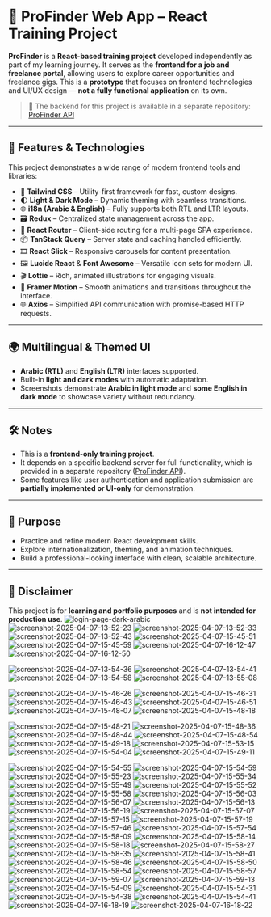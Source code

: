 # 💼 ProFinder Web App – React Training Project

**ProFinder** is a **React-based training project** developed independently as part of my learning journey. It serves as the **frontend for a job and freelance portal**, allowing users to explore career opportunities and freelance gigs. This is a **prototype** that focuses on frontend technologies and UI/UX design — **not a fully functional application** on its own.

> 🔧 The backend for this project is available in a separate repository: [ProFinder API](https://github.com/your-username/profinder-api)

---

## 🚀 Features & Technologies

This project demonstrates a wide range of modern frontend tools and libraries:

- 🎨 **Tailwind CSS** – Utility-first framework for fast, custom designs.
- 🌓 **Light & Dark Mode** – Dynamic theming with seamless transitions.
- 🌐 **i18n (Arabic & English)** – Fully supports both RTL and LTR layouts.
- 🗃️ **Redux** – Centralized state management across the app.
- 🧭 **React Router** – Client-side routing for a multi-page SPA experience.
- 📦 **TanStack Query** – Server state and caching handled efficiently.
- 🎞️ **React Slick** – Responsive carousels for content presentation.
- 🖼️ **Lucide React** & **Font Awesome** – Versatile icon sets for modern UI.
- 🎬 **Lottie** – Rich, animated illustrations for engaging visuals.
- 💫 **Framer Motion** – Smooth animations and transitions throughout the interface.
- 🌐 **Axios** – Simplified API communication with promise-based HTTP requests.

---

## 🌍 Multilingual & Themed UI

- **Arabic (RTL)** and **English (LTR)** interfaces supported.
- Built-in **light and dark modes** with automatic adaptation.
- Screenshots demonstrate **Arabic in light mode** and **some English in dark mode** to showcase variety without redundancy.

---

## 🛠 Notes

- This is a **frontend-only training project**.
- It depends on a specific backend server for full functionality, which is provided in a separate repository ([ProFinder API](https://github.com/AhmadAjajeh/Profinder-API)).
- Some features like user authentication and application submission are **partially implemented or UI-only** for demonstration.

---

## 🎯 Purpose

- Practice and refine modern React development skills.
- Explore internationalization, theming, and animation techniques.
- Build a professional-looking interface with clean, scalable architecture.

---

## 📌 Disclaimer

This project is for **learning and portfolio purposes** and is **not intended for production use**.
![login-page-dark-arabic](https://github.com/user-attachments/assets/07a5a09c-bbb6-45a6-b3f1-89b2b30446f7)
![screenshot-2025-04-07-13-52-23](https://github.com/user-attachments/assets/30a14738-04a7-403b-8b0d-346b948f533f)
![screenshot-2025-04-07-13-52-33](https://github.com/user-attachments/assets/c8f889f6-7771-4719-a0aa-b58829c20586)
![screenshot-2025-04-07-13-52-43](https://github.com/user-attachments/assets/49795b98-9248-46a0-bc2c-2f5da901932f)
![screenshot-2025-04-07-15-45-51](https://github.com/user-attachments/assets/e2aa5ab2-2172-4fc2-ae6b-935f3fbe6c78)
![screenshot-2025-04-07-15-45-59](https://github.com/user-attachments/assets/df6c7641-cf24-4fcf-98fb-ad2162ee50d9)
![screenshot-2025-04-07-16-12-47](https://github.com/user-attachments/assets/aaa37737-dd44-4b4c-9931-d64540448c01)
![screenshot-2025-04-07-16-12-50](https://github.com/user-attachments/assets/cbdf20f3-b8f9-49fa-88da-05ae533fe609)

![screenshot-2025-04-07-13-54-36](https://github.com/user-attachments/assets/66cbef48-b411-4be2-8d72-3a88f37b1d3f)
![screenshot-2025-04-07-13-54-41](https://github.com/user-attachments/assets/53db7eea-2c0b-4a33-afe0-cdd33779fa29)
![screenshot-2025-04-07-13-54-58](https://github.com/user-attachments/assets/7ebed0a6-b2e7-486c-b597-3d7116f33dcb)
![screenshot-2025-04-07-13-55-08](https://github.com/user-attachments/assets/82978e1f-adb8-42fc-8db4-93ccdeb498e4)


![screenshot-2025-04-07-15-46-26](https://github.com/user-attachments/assets/3bdccb48-f050-4bf2-83b2-f25cc65ca1cf)
![screenshot-2025-04-07-15-46-31](https://github.com/user-attachments/assets/8d80d285-223a-4208-b21e-6b26312a34ae)
![screenshot-2025-04-07-15-46-43](https://github.com/user-attachments/assets/de396b95-09fb-4799-b11f-69faa1df9b75)
![screenshot-2025-04-07-15-46-51](https://github.com/user-attachments/assets/312c3050-a569-4c7c-9e4f-181a76a8287b)
![screenshot-2025-04-07-15-48-07](https://github.com/user-attachments/assets/9c87a4f9-70c2-4751-9fe9-c7593d630d15)
![screenshot-2025-04-07-15-48-18](https://github.com/user-attachments/assets/048656c6-96f9-443f-94e3-3a93904f9b39)

![screenshot-2025-04-07-15-48-21](https://github.com/user-attachments/assets/aa876a73-0e2c-4c2f-947e-5571bc4b1190)
![screenshot-2025-04-07-15-48-36](https://github.com/user-attachments/assets/2ef78bad-c1d4-4657-86ae-9b1566018722)
![screenshot-2025-04-07-15-48-44](https://github.com/user-attachments/assets/bbafad4b-f74c-416f-a5c8-b0e04d6efe6f)
![screenshot-2025-04-07-15-48-54](https://github.com/user-attachments/assets/8d2a96cb-6702-4c20-aa24-1d9cdf6e5981)
![screenshot-2025-04-07-15-49-18](https://github.com/user-attachments/assets/ec032a26-6770-4948-8bd5-6a7f16cb2453)
![screenshot-2025-04-07-15-53-15](https://github.com/user-attachments/assets/4e56035f-dfe7-46ca-8181-7b067b5791ec)
![screenshot-2025-04-07-15-54-04](https://github.com/user-attachments/assets/1600015f-5524-444c-9668-b5d63920b45e)
![screenshot-2025-04-07-15-49-11](https://github.com/user-attachments/assets/776334b6-7cf4-4073-afa4-1d3f63e728a5)

![screenshot-2025-04-07-15-54-55](https://github.com/user-attachments/assets/65e80091-1ac8-47d4-b00a-9d8677c04e1e)
![screenshot-2025-04-07-15-54-59](https://github.com/user-attachments/assets/8cc0d743-80e5-4ef9-9600-5309bcd14601)
![screenshot-2025-04-07-15-55-23](https://github.com/user-attachments/assets/e113329c-159b-4373-8069-9dd9d50e439b)
![screenshot-2025-04-07-15-55-34](https://github.com/user-attachments/assets/ab9ccaa7-0ae9-468c-83e4-a866dce29d39)
![screenshot-2025-04-07-15-55-49](https://github.com/user-attachments/assets/3d778ee2-66a1-49be-8738-a720cbe2e119)
![screenshot-2025-04-07-15-55-52](https://github.com/user-attachments/assets/e954da67-4958-4d04-bfee-fe80725b4c21)
![screenshot-2025-04-07-15-55-58](https://github.com/user-attachments/assets/2b5e493a-a0b6-4598-8ac7-b1b135cec0a0)
![screenshot-2025-04-07-15-56-03](https://github.com/user-attachments/assets/f9ee1d97-2e1e-4285-a6a1-b381360b39f2)
![screenshot-2025-04-07-15-56-07](https://github.com/user-attachments/assets/84b9c6be-88ac-4e06-8620-cc029459d55a)
![screenshot-2025-04-07-15-56-13](https://github.com/user-attachments/assets/e04035a5-c44c-4815-acc8-e68878285907)
![screenshot-2025-04-07-15-56-19](https://github.com/user-attachments/assets/95b9a64e-23f0-4d6b-b649-5ff2a77edf9e)
![screenshot-2025-04-07-15-57-07](https://github.com/user-attachments/assets/b8a9bee2-8279-47ee-94a6-27415b0e0acf)
![screenshot-2025-04-07-15-57-15](https://github.com/user-attachments/assets/a0f59d8c-0d33-4c10-b9f9-233f61d76642)
![screenshot-2025-04-07-15-57-19](https://github.com/user-attachments/assets/5c262746-b29c-492c-85fe-e3ca2f00fe65)
![screenshot-2025-04-07-15-57-46](https://github.com/user-attachments/assets/8ebae36f-50b8-45e9-915c-f7eaf22b9e74)
![screenshot-2025-04-07-15-57-54](https://github.com/user-attachments/assets/9ed343c8-6920-4cd5-89fc-84f247dc99b4)
![screenshot-2025-04-07-15-58-09](https://github.com/user-attachments/assets/068bbada-f84e-4501-a00a-32acd3c85936)
![screenshot-2025-04-07-15-58-14](https://github.com/user-attachments/assets/b596cd53-83da-4cc5-bfe3-855861067748)
![screenshot-2025-04-07-15-58-18](https://github.com/user-attachments/assets/d7162769-4265-4914-85a9-81711f4afee5)
![screenshot-2025-04-07-15-58-27](https://github.com/user-attachments/assets/8e6e5212-8805-47a4-96a3-6d3420d28b7d)
![screenshot-2025-04-07-15-58-35](https://github.com/user-attachments/assets/349db752-9129-4540-9b71-38801f9dcbf5)
![screenshot-2025-04-07-15-58-41](https://github.com/user-attachments/assets/28737688-c45e-468c-8cd4-411cfd470a3f)
![screenshot-2025-04-07-15-58-46](https://github.com/user-attachments/assets/3379c3f8-0beb-4aeb-bb02-59b7c8c42afb)
![screenshot-2025-04-07-15-58-50](https://github.com/user-attachments/assets/ac9ec2c8-e373-4064-8a21-58b255bf51f8)
![screenshot-2025-04-07-15-58-54](https://github.com/user-attachments/assets/36c4d8b7-2de3-4de1-b41f-2ca46640aaa8)
![screenshot-2025-04-07-15-58-57](https://github.com/user-attachments/assets/e52bfeb5-1845-4081-b101-567b47d49d07)
![screenshot-2025-04-07-15-59-07](https://github.com/user-attachments/assets/4477f71d-d7b0-43f9-ba1e-77826be06f33)
![screenshot-2025-04-07-15-59-13](https://github.com/user-attachments/assets/fd2a8f99-a7c6-4040-817a-6feb64a13983)
![screenshot-2025-04-07-15-54-09](https://github.com/user-attachments/assets/8b09d1ee-e5b1-40b9-a935-2f964c0c6f70)
![screenshot-2025-04-07-15-54-31](https://github.com/user-attachments/assets/e2ab2b18-47af-4693-86d8-929bdb67f4a5)
![screenshot-2025-04-07-15-54-38](https://github.com/user-attachments/assets/dda3eb7c-d8ff-4ea6-a799-2b89871c7fcd)
![screenshot-2025-04-07-15-54-41](https://github.com/user-attachments/assets/e4bcd2d2-e35c-4215-a8ef-f74f7ba7e3c1)
![screenshot-2025-04-07-16-18-19](https://github.com/user-attachments/assets/68c88ad4-60b1-4bfa-9194-a8b4af9f562c)
![screenshot-2025-04-07-16-18-22](https://github.com/user-attachments/assets/3b1d81b7-bd98-4f16-8819-c743ce27d575)
